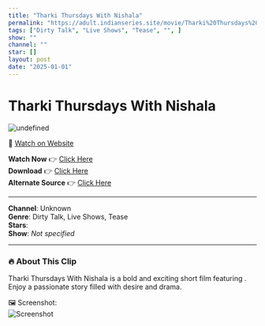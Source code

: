 ```yaml
---
title: "Tharki Thursdays With Nishala"
permalink: "https://adult.indianseries.site/movie/Tharki%20Thursdays%20With%20Nishala"
tags: ["Dirty Talk", "Live Shows", "Tease", "", ]
show: ""
channel: ""
star: []
layout: post
date: "2025-01-01"
---
```


# Tharki Thursdays With Nishala

![undefined](https://desisins.com/wp-content/uploads/2024/09/Nishala-DesiSins.com_.jpg)

🔗 [Watch on Website](https://adult.indianseries.site/movie/Tharki%20Thursdays%20With%20Nishala)

**Watch Now** 👉 [Click Here](https://adult.indianseries.site/movie/Tharki%20Thursdays%20With%20Nishala)  
**Download** 👉 [Click Here](https://adult.indianseries.site/movie/Tharki%20Thursdays%20With%20Nishala)  
**Alternate Source** 👉 [Click Here](https://adult.indianseries.site/movie/Tharki%20Thursdays%20With%20Nishala)

---

**Channel**: Unknown  
**Genre**: Dirty Talk, Live Shows, Tease  
**Stars**:   
**Show**: *Not specified*

---

### 🔥 About This Clip

Tharki Thursdays With Nishala is a bold and exciting short film featuring . Enjoy a passionate story filled with desire and drama.
 
🖼️ Screenshot:  
![Screenshot](https://desisins.com/wp-content/uploads/2024/09/Nishala-DesiSins.com_.jpg)
